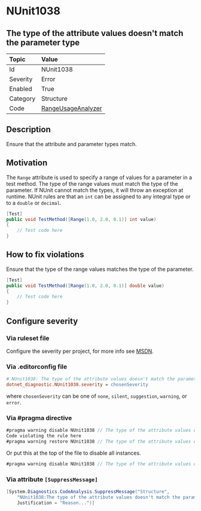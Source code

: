 # NUnit1038

## The type of the attribute values doesn't match the parameter type

| Topic    | Value
| :--      | :--
| Id       | NUnit1038
| Severity | Error
| Enabled  | True
| Category | Structure
| Code     | [RangeUsageAnalyzer](https://github.com/nunit/nunit.analyzers/blob/4.9.2/src/nunit.analyzers/RangeUsage/RangeUsageAnalyzer.cs)

## Description

Ensure that the attribute and parameter types match.

## Motivation

The `Range` attribute is used to specify a range of values for a parameter in a test method.
The type of the range values must match the type of the parameter.
If NUnit cannot match the types, it will throw an exception at runtime.
NUnit rules are that an `int` can be assigned to any integral type or
to a `double` or `decimal`.

```csharp
[Test]
public void TestMethod([Range(1.0, 2.0, 0.1)] int value)
{
    // Test code here
}
```

## How to fix violations

Ensure that the type of the range values matches the type of the parameter.

```csharp
[Test]
public void TestMethod([Range(1.0, 2.0, 0.1)] double value)
{
    // Test code here
}
```

<!-- start generated config severity -->
## Configure severity

### Via ruleset file

Configure the severity per project, for more info see
[MSDN](https://learn.microsoft.com/en-us/visualstudio/code-quality/using-rule-sets-to-group-code-analysis-rules?view=vs-2022).

### Via .editorconfig file

```ini
# NUnit1038: The type of the attribute values doesn't match the parameter type
dotnet_diagnostic.NUnit1038.severity = chosenSeverity
```

where `chosenSeverity` can be one of `none`, `silent`, `suggestion`, `warning`, or `error`.

### Via #pragma directive

```csharp
#pragma warning disable NUnit1038 // The type of the attribute values doesn't match the parameter type
Code violating the rule here
#pragma warning restore NUnit1038 // The type of the attribute values doesn't match the parameter type
```

Or put this at the top of the file to disable all instances.

```csharp
#pragma warning disable NUnit1038 // The type of the attribute values doesn't match the parameter type
```

### Via attribute `[SuppressMessage]`

```csharp
[System.Diagnostics.CodeAnalysis.SuppressMessage("Structure",
    "NUnit1038:The type of the attribute values doesn't match the parameter type",
    Justification = "Reason...")]
```
<!-- end generated config severity -->
